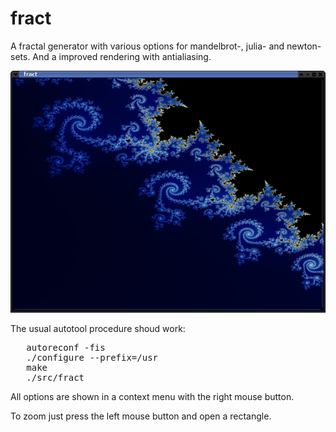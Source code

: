 # fract

A fractal generator with various options for
mandelbrot-, julia- and newton-sets.
And a improved rendering with antialiasing.

![fract](fract.png "fract")

The usual autotool procedure shoud work:

<pre>
   autoreconf -fis
   ./configure --prefix=/usr
   make
   ./src/fract
</pre>

All options are shown in a context menu with the right mouse button.

To zoom just press the left mouse button and open a rectangle.
